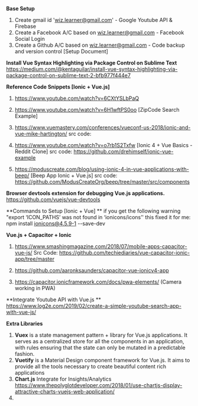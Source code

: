 **Base Setup**
1. Create gmail id 'wiz.learner@gmail.com'                 - Google Youtube API & Firebase
2. Create a Facebook A/C based on wiz.learner@gmail.com    - Facebook Social Login
3. Create a Github A/C based on wiz.learner@gmail.com      - Code backup and version control [Setup Document]


**Install Vue Syntax Highlighting via Package Control on Sublime Text** 
https://medium.com/@kentaguilar/install-vue-syntax-highlighting-via-package-control-on-sublime-text-2-bfb977f444e7

**Reference Code Snippets [Ionic + Vue.js]**
1. https://www.youtube.com/watch?v=6CXtYSLbPaQ 

2. https://www.youtube.com/watch?v=6H1wftPS0oo [ZipCode Search Example]

3. https://www.vuemastery.com/conferences/vueconf-us-2018/ionic-and-vue-mike-hartington/ 
src code: 

4. https://www.youtube.com/watch?v=o7rb1S2Txfw [Ionic 4 + Vue Basics - Reddit Clone]
src code: https://github.com/drehimself/ionic-vue-example

5. https://moduscreate.com/blog/using-ionic-4-in-vue-applications-with-beep/ [Beep App Ionic + Vue.js]
src code: https://github.com/ModusCreateOrg/beep/tree/master/src/components

**Browser devtools extension for debugging Vue.js applications.**
https://github.com/vuejs/vue-devtools


**Commands to Setup [Ionic + Vue] **
if you get the following warning "export ‘ICON_PATHS’ was not found in ‘ionicons/icons’'  this fixed it for me:  
npm install ionicons@4.5.9-1 --save-dev


**Vue.js + Capacitor + Ionic**
1) https://www.smashingmagazine.com/2018/07/mobile-apps-capacitor-vue-js/
Src Code: https://github.com/techiediaries/vue-capacitor-ionic-app/tree/master

2) https://github.com/aaronksaunders/capacitor-vue-ionicv4-app 

3) https://capacitor.ionicframework.com/docs/pwa-elements/ (Camera working in PWA)


**Integrate Youtube API with Vue.js **
https://www.log2e.com/2019/02/create-a-simple-youtube-search-app-with-vue-js/


**Extra Libraries**
1. **Vuex** is a state management pattern + library for Vue.js applications. It serves as a centralized store for all the components in an application, with rules ensuring that the state can only be mutated in a predictable fashion. 
2. **Vuetify** is a Material Design component framework for Vue.js. It aims to provide all the tools necessary to create beautiful content rich applications
3. **Chart.js** Integrate for Insights/Analytics
https://www.thepolyglotdeveloper.com/2018/01/use-chartjs-display-attractive-charts-vuejs-web-application/
4. 
